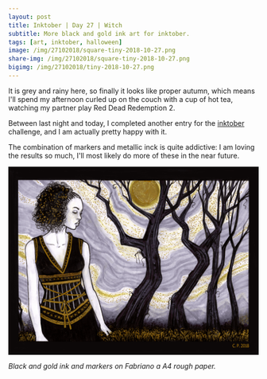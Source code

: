 ```yaml
---
layout: post
title: Inktober | Day 27 | Witch
subtitle: More black and gold ink art for inktober.
tags: [art, inktober, halloween]
image: /img/27102018/square-tiny-2018-10-27.png
share-img: /img/27102018/square-tiny-2018-10-27.png
bigimg: /img/27102018/tiny-2018-10-27.png
---
```


It is grey and rainy here, so finally it looks like proper autumn, which means I'll spend my afternoon curled up on the couch with a cup of hot tea, watching my partner play Red Dead Redemption 2.

Between last night and today, I completed another entry for the [inktober](https://inktober.com/) challenge, and I am actually pretty happy with it.

The combination of markers and metallic inck is quite addictive: I am loving the results so much, I'll most likely do more of these in the near future.

<img src="/img/27102018/tiny-2018-10-27.png" alt="A gold and ink drawing of a woman in a field of flowers, with trees and the moon in the background." align="center"/> 

*Black and gold ink and markers on Fabriano a A4 rough paper.*
